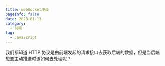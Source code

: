 ```yaml
---
title: webSocket浅谈
pageInfo: false
date: 2023-01-13
category:
  - 前端
tag:
  - JavaScript
---
```


我们都知道 HTTP 协议是由前端发起的请求接口去获取后端的数据，但是当后端想要主动推送时该如何去处理呢？
